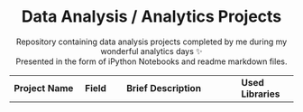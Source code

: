 <center><h1>Data Analysis / Analytics Projects</h1></center>

<p align=center>
Repository containing data analysis projects completed by me during my wonderful analytics days &#10024  <br>
Presented in the form of iPython Notebooks and readme markdown files.
</p>


<table width=100% valign=top >
  <tr>
    <td width=25%><b>Project Name</b></td>
    <td><b>Field</b></td>
    <td><b>Brief Description</b></td>    
    <td width=20%><b>Used Libraries</b></td>
  </tr>
</table>
  
 
